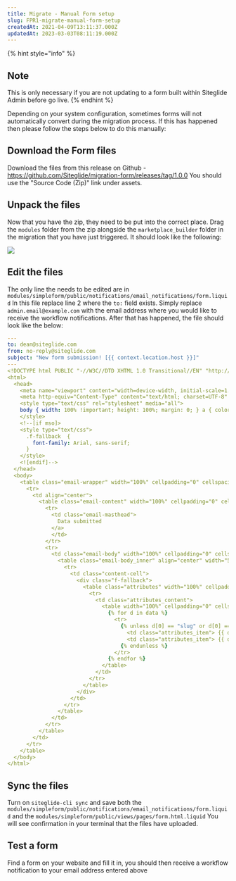 ```yaml
---
title: Migrate - Manual Form setup
slug: FPR1-migrate-manual-form-setup
createdAt: 2021-04-09T13:11:37.000Z
updatedAt: 2023-03-03T08:11:19.000Z
---
```




{% hint style="info" %}
## Note

This is only necessary if you are not updating to a form built within Siteglide Admin before go live.
{% endhint %}

Depending on your system configuration, sometimes forms will not automatically convert during the migration process.  If this has happened then please follow the steps below to do this manually:

## Download the Form files

Download the files from this release on Github - <https://github.com/Siteglide/migration-form/releases/tag/1.0.0>  You should use the "Source Code (Zip)" link under assets.

## Unpack the files

Now that you have the zip, they need to be put into the correct place.  Drag the `modules` folder from the zip alongside the `marketplace_builder` folder in the migration that you have just triggered.  It should look like the following:

![](https://archbee-doc-uploads.s3.amazonaws.com/rFmCA7ykprxhu_FeyERLM/OJxT6QYeamxHr9BLQ8vIk_screen-shot-2021-04-09-at-141534.png)

## Edit the files

The only line the needs to be edited are in `modules/simpleform/public/notifications/email_notifications/form.liquid` In this file replace line 2 where the `to:` field exists.  Simply replace `admin.email@example.com` with the email address where you would like to receive the workflow notifications.  After that has happened, the file should look like the below:

```yaml
---
to: dean@siteglide.com
from: no-reply@siteglide.com
subject: "New form submission! [{{ context.location.host }}]"
---
<!DOCTYPE html PUBLIC "-//W3C//DTD XHTML 1.0 Transitional//EN" "http://www.w3.org/TR/xhtml1/DTD/xhtml1-transitional.dtd">
<html>
  <head>
    <meta name="viewport" content="width=device-width, initial-scale=1.0" />
    <meta http-equiv="Content-Type" content="text/html; charset=UTF-8" />
    <style type="text/css" rel="stylesheet" media="all">
    body { width: 100% !important; height: 100%; margin: 0; } a { color: #3869D4; } a img { border: none; } td { word-break: break-word; } .preheader { display: none !important; visibility: hidden; font-size: 1px; line-height: 1px; max-height: 0; max-width: 0; opacity: 0; overflow: hidden; } /* Type*/ body, td, th { font-family: Helvetica, Arial, sans-serif; } h1 { margin-top: 0; color: #333333; font-size: 22px; font-weight: bold; text-align: left; } h2 { margin-top: 0; color: #333333; font-size: 16px; font-weight: bold; text-align: left; } h3 { margin-top: 0; color: #333333; font-size: 14px; font-weight: bold; text-align: left; } td, th { font-size: 16px; } p, ul, ol, blockquote { margin: .4em 0 1.1875em; font-size: 16px; line-height: 1.625; } p.sub { font-size: 13px; } /* Utilities*/ .align-right { text-align: right; } .align-left { text-align: left; } .align-center { text-align: center; } /* Buttons*/ .button { background-color: #3869D4; border-top: 10px solid #3869D4; border-right: 18px solid #3869D4; border-bottom: 10px solid #3869D4; border-left: 18px solid #3869D4; display: inline-block; color: #FFF; text-decoration: none; border-radius: 3px; box-shadow: 0 2px 3px rgba(0, 0, 0, 0.16); box-sizing: border-box; } .button--green { background-color: #22BC66; border-top: 10px solid #22BC66; border-right: 18px solid #22BC66; border-bottom: 10px solid #22BC66; border-left: 18px solid #22BC66; } .button--red { background-color: #FF6136; border-top: 10px solid #FF6136; border-right: 18px solid #FF6136; border-bottom: 10px solid #FF6136; border-left: 18px solid #FF6136; } @media only screen and (max-width: 500px) { .button { width: 100% !important; text-align: center !important; } } /* Attribute list*/ .attributes { margin: 0 0 21px; } .attributes_content { background-color: #F4F4F7; padding: 16px; } .attributes_item { padding: 0; } /* Related Items*/ .related { width: 100%; margin: 0; padding: 25px 0 0 0; -premailer-width: 100%; -premailer-cellpadding: 0; -premailer-cellspacing: 0; } .related_item { padding: 10px 0; color: #CBCCCF; font-size: 15px; line-height: 18px; } .related_item-title { display: block; margin: .5em 0 0; } .related_item-thumb { display: block; padding-bottom: 10px; } .related_heading { border-top: 1px solid #CBCCCF; text-align: center; padding: 25px 0 10px; } /* Discount Code*/ .discount { width: 100%; margin: 0; padding: 24px; -premailer-width: 100%; -premailer-cellpadding: 0; -premailer-cellspacing: 0; background-color: #F4F4F7; border: 2px dashed #CBCCCF; } .discount_heading { text-align: center; } .discount_body { text-align: center; font-size: 15px; } /* Social Icons*/ .social { width: auto; } .social td { padding: 0; width: auto; } .social_icon { height: 20px; margin: 0 8px 10px 8px; padding: 0; } /* Data table*/ .purchase { width: 100%; margin: 0; padding: 35px 0; -premailer-width: 100%; -premailer-cellpadding: 0; -premailer-cellspacing: 0; } .purchase_content { width: 100%; margin: 0; padding: 25px 0 0 0; -premailer-width: 100%; -premailer-cellpadding: 0; -premailer-cellspacing: 0; } .purchase_item { padding: 10px 0; color: #51545E; font-size: 15px; line-height: 18px; } .purchase_heading { padding-bottom: 8px; border-bottom: 1px solid #EAEAEC; } .purchase_heading p { margin: 0; color: #85878E; font-size: 12px; } .purchase_footer { padding-top: 15px; border-top: 1px solid #EAEAEC; } .purchase_total { margin: 0; text-align: right; font-weight: bold; color: #333333; } .purchase_total--label { padding: 0 15px 0 0; } body { background-color: #F4F4F7; color: #51545E; } p { color: #51545E; } p.sub { color: #6B6E76; } .email-wrapper { width: 100%; margin: 0; padding: 0; -premailer-width: 100%; -premailer-cellpadding: 0; -premailer-cellspacing: 0; background-color: #F4F4F7; } .email-content { width: 100%; margin: 0; padding: 0; -premailer-width: 100%; -premailer-cellpadding: 0; -premailer-cellspacing: 0; } /* Masthead ----------------------- */ .email-masthead { padding: 25px 0; text-align: center; } .email-masthead_logo { width: 94px; } .email-masthead_name { font-size: 16px; font-weight: bold; color: #A8AAAF; text-decoration: none; text-shadow: 0 1px 0 white; } /* Body*/ .email-body { width: 100%; margin: 0; padding: 0; -premailer-width: 100%; -premailer-cellpadding: 0; -premailer-cellspacing: 0; background-color: #FFFFFF; } .email-body_inner { width: 570px; margin: 0 auto; padding: 0; -premailer-width: 570px; -premailer-cellpadding: 0; -premailer-cellspacing: 0; background-color: #FFFFFF; } .email-footer { width: 570px; margin: 0 auto; padding: 0; -premailer-width: 570px; -premailer-cellpadding: 0; -premailer-cellspacing: 0; text-align: center; } .email-footer p { color: #6B6E76; } .body-action { width: 100%; margin: 30px auto; padding: 0; -premailer-width: 100%; -premailer-cellpadding: 0; -premailer-cellspacing: 0; text-align: center; } .body-sub { margin-top: 25px; padding-top: 25px; border-top: 1px solid #EAEAEC; } .content-cell { padding: 35px; } /*Media Queries*/ @media only screen and (max-width: 600px) { .email-body_inner, .email-footer { width: 100% !important; } } @media (prefers-color-scheme: dark) { body, .email-body, .email-body_inner, .email-content, .email-wrapper, .email-masthead, .email-footer { background-color: #333333 !important; color: #FFF !important; } p, ul, ol, blockquote, h1, h2, h3 { color: #FFF !important; } .attributes_content, .discount { background-color: #222 !important; } .email-masthead_name { text-shadow: none !important; } }
    </style>
    <!--[if mso]>
    <style type="text/css">
      .f-fallback  {
        font-family: Arial, sans-serif;
      }
    </style>
    <![endif]-->
  </head>
  <body>
    <table class="email-wrapper" width="100%" cellpadding="0" cellspacing="0" role="presentation">
      <tr>
        <td align="center">
          <table class="email-content" width="100%" cellpadding="0" cellspacing="0" role="presentation">
            <tr>
              <td class="email-masthead">
                Data submitted
              </a>
              </td>
            </tr>
            <tr>
              <td class="email-body" width="100%" cellpadding="0" cellspacing="0">
                <table class="email-body_inner" align="center" width="570" cellpadding="0" cellspacing="0" role="presentation">
                  <tr>
                    <td class="content-cell">
                      <div class="f-fallback">
                        <table class="attributes" width="100%" cellpadding="0" cellspacing="0" role="presentation">
                          <tr>
                            <td class="attributes_content">
                              <table width="100%" cellpadding="0" cellspacing="0" role="presentation">
                                {% for d in data %}
                                  <tr>
                                    {% unless d[0] == "slug" or d[0] == "format" %}
                                      <td class="attributes_item"> {{ d[0] }} </td>
                                      <td class="attributes_item"> {{ d[1] }} </td>
                                    {% endunless %}
                                  </tr>
                                {% endfor %}
                              </table>
                            </td>
                          </tr>
                        </table>
                      </div>
                    </td>
                  </tr>
                </table>
              </td>
            </tr>
          </table>
        </td>
      </tr>
    </table>
  </body>
</html>
```

## Sync the files

Turn on `siteglide-cli sync` and save both the `modules/simpleform/public/notifications/email_notifications/form.liquid` and the `modules/simpleform/public/views/pages/form.html.liquid` You will see confirmation in your terminal that the files have uploaded.

## Test a form

Find a form on your website and fill it in, you should then receive a workflow notification to your email address entered above
